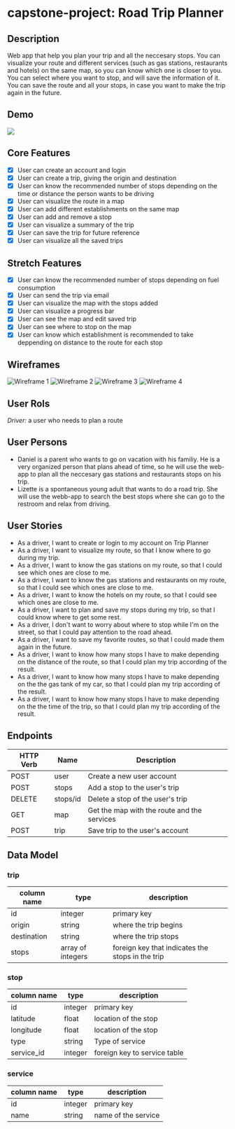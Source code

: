 # capstone-project: Road Trip Planner

## Description

Web app that help you plan your trip and all the neccesary stops. You can visualize your route and different services (such as gas stations, restaurants and hotels) on the same map, so you can know which one is closer to you. You can select where you want to stop, and will save the information of it. You can save the route and all your stops, in case you want to make the trip again in the future.

## Demo

![](gifTrip.gif)

## Core Features

- [x] User can create an account and login
- [x] User can create a trip, giving the origin and destination
- [x] User can know the recommended number of stops depending on the time or distance the person wants to be driving
- [x] User can visualize the route in a map
- [x] User can add different establishments on the same map
- [x] User can add and remove a stop
- [x] User can visualize a summary of the trip
- [x] User can save the trip for future reference
- [x] User can visualize all the saved trips

## Stretch Features

- [x] User can know the recommended number of stops depending on fuel consumption
- [x] User can send the trip via email
- [x] User can visualize the map with the stops added
- [x] User can visualize a progress bar
- [x] User can see the map and edit saved trip
- [x] User can see where to stop on the map
- [x] User can know which establishment is recommended to take deppending on distance to the route for each stop

## Wireframes

![Wireframe 1](/Wireframes/WF1.PNG)
![Wireframe 2](/Wireframes/WF2.PNG)
![Wireframe 3](/Wireframes/WF3.PNG)
![Wireframe 4](/Wireframes/WF4.PNG)

## User Rols

_Driver:_ a user who needs to plan a route

## User Persons

- Daniel is a parent who wants to go on vacation with his familiy. He is a very organized person that plans ahead of time, so he will use the web-app to plan all the neccesary gas stations and restaurants stops on his trip.
- Lizette is a spontaneous young adult that wants to do a road trip. She will use the webb-app to search the best stops where she can go to the restroom and relax from driving.

## User Stories

- As a driver, I want to create or login to my account on Trip Planner
- As a driver, I want to visualize my route, so that I know where to go during my trip.
- As a driver, I want to know the gas stations on my route, so that I could see which ones are close to me.
- As a driver, I want to know the gas stations and restaurants on my route, so that I could see which ones are close to me.
- As a driver, I want to know the hotels on my route, so that I could see which ones are close to me.
- As a driver, I want to plan and save my stops during my trip, so that I could know where to get some rest.
- As a driver, I don't want to worry about where to stop while I'm on the street, so that I could pay attention to the road ahead.
- As a driver, I want to save my favorite routes, so that I could made them again in the future.
- As a driver, I want to know how many stops I have to make depending on the distance of the route, so that I could plan my trip according of the result.
- As a driver, I want to know how many stops I have to make depending on the the gas tank of my car, so that I could plan my trip according of the result.
- As a driver, I want to know how many stops I have to make depending on the the time of the trip, so that I could plan my trip according of the result.

## Endpoints

| **HTTP Verb** | **Name** | **Description**                             |
| ------------- | -------- | ------------------------------------------- |
| POST          | user     | Create a new user account                   |
| POST          | stops    | Add a stop to the user's trip               |
| DELETE        | stops/id | Delete a stop of the user's trip            |
| GET           | map      | Get the map with the route and the services |
| POST          | trip     | Save trip to the user's account             |

## Data Model

### trip

| **column name** | **type**          | **description**                                  |
| --------------- | ----------------- | ------------------------------------------------ |
| id              | integer           | primary key                                      |
| origin          | string            | where the trip begins                            |
| destination     | string            | where the trip stops                             |
| stops           | array of integers | foreign key that indicates the stops in the trip |

### stop

| **column name** | **type** | **description**              |
| --------------- | -------- | ---------------------------- |
| id              | integer  | primary key                  |
| latitude        | float    | location of the stop         |
| longitude       | float    | location of the stop         |
| type            | string   | Type of service              |
| service_id      | integer  | foreign key to service table |

### service

| **column name** | **type** | **description**     |
| --------------- | -------- | ------------------- |
| id              | integer  | primary key         |
| name            | string   | name of the service |
